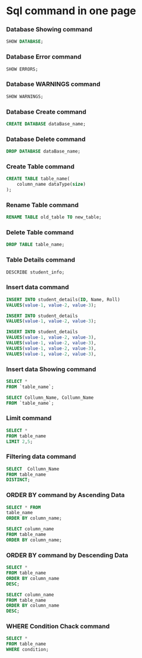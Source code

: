 # Sql command in one page

### Database Showing command

```sql
SHOW DATABASE;
```

### Database Error command

```sql
SHOW ERRORS;
```

### Database WARNINGS command

```sql
SHOW WARNINGS;
```

### Database Create command

```sql
CREATE DATABASE dataBase_name;
```

### Database Delete command

```sql
DROP DATABASE dataBase_name;
```

### Create Table command

```sql
CREATE TABLE table_name(
	column_name dataType(size)
);
```

### Rename Table command

```sql
RENAME TABLE old_table TO new_table;
```

### Delete Table command

```sql
DROP TABLE table_name;
```

### Table Details command

```sql
DESCRIBE student_info;
```

### Insert data command

```sql
INSERT INTO student_details(ID, Name, Roll)
VALUES(value-1, value-2, value-3);
```

```sql
INSERT INTO student_details
VALUES(value-1, value-2, value-3);
```

```sql
INSERT INTO student_details
VALUES(value-1, value-2, value-3),
VALUES(value-1, value-2, value-3),
VALUES(value-1, value-2, value-3),
VALUES(value-1, value-2, value-3),
```

### Insert data Showing command

```sql
SELECT *
FROM `table_name`;
```

```sql
SELECT Collumn_Name, Collumn_Name
FROM `table_name`;
```

### Limit command

```sql
SELECT *
FROM table_name
LIMIT 2,5;
```

### Filtering data command

```sql
SELECT  Collumn_Name
FROM table_name
DISTINCT;
```

### ORDER BY command by Ascending Data

```sql
SELECT * FROM
table_name
ORDER BY column_name;
```

```sql
SELECT column_name
FROM table_name
ORDER BY column_name;
```

### ORDER BY command by Descending Data

```sql
SELECT *
FROM table_name
ORDER BY column_name
DESC;
```

```sql
SELECT column_name
FROM table_name
ORDER BY column_name
DESC;
```

### WHERE Condition Chack command

```sql
SELECT *
FROM table_name
WHERE condition;
```
